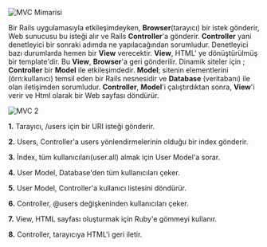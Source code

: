 ![MVC Mimarisi](https://www.lucidchart.com/publicSegments/view/50bf3407-3b10-4b41-9445-6d200a7a0a70/image.png)

Bir Rails uygulamasıyla etkileşimdeyken, **Browser**(tarayıcı) bir istek
gönderir, Web sunucusu bu isteği alır ve Rails **Controller**'a gönderir.
**Controller** yani denetleyici bir sonraki adımda ne yapılacağından sorumludur.
Denetleyici bazı durumlarda hemen bir **View** verecektir. **View**, HTML' ye
dönüştürülmüş bir template'dir. Bu **View**, **Browser**'a geri gönderilir.
Dinamik siteler için ; **Controller** bir **Model** ile etkileşimdedir.
**Model**; sitenin elementlerini (örn:kullanıcı) temsil eden bir Rails
nesnesidir ve **Database** (veritabanı) ile olan iletişimden sorumludur.
**Controller**, **Model**'i çalıştırdıktan sonra, **View**'i verir ve Html
olarak bir Web sayfası döndürür.

![MVC 2](https://www.lucidchart.com/publicSegments/view/50bf3f7f-b9dc-4b18-be63-68250a40476b/image.png)


**1.** Tarayıcı, /users için bir URI isteği gönderir.

**2.** Users, Controller'a users yönlendirmelerinin olduğu bir index gönderir.

**3.** İndex, tüm kullanıcıları(user.all) almak için User Model'a sorar.

**4.** User Model, Database'den tüm kullanıcıları çeker.

**5.** User Model, Controller'a kullanıcı listesini döndürür.

**6.** Controller, @users değişkeninden kullanıcıları çeker.

**7.** View, HTML sayfası oluşturmak için Ruby'e gömmeyi kullanır.

**8.** Controller, tarayıcıya HTML'i geri iletir.
